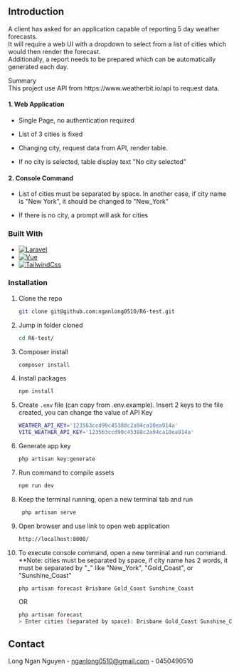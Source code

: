 
<!-- ABOUT THE PROJECT -->
## Introduction
A client has asked for an application capable of reporting 5 day weather forecasts. </br>
It will require a web UI with a dropdown to select from a list of cities which would then render the forecast. </br>
Additionally, a report needs to be prepared which can be automatically generated each day. </br>
 
 <p>Summary</br>
 This project use API from https://www.weatherbit.io/api to request data.
 
 #### 1. Web Application
 
 - Single Page, no authentication required
 
 - List of 3 cities is fixed
 
 - Changing city, request data from API, render table.
 
 - If no city is selected, table display text "No city selected"
 
 #### 2. Console Command
 
 - List of cities must be separated by space. In another case, if city name is "New York", it should be changed to "New_York"
 
 - If there is no city, a prompt will ask for cities

### Built With
* [![Laravel][Laravel.com]][Laravel-url]
* [![Vue][Vue.com]][Vue-url]
* [![TailwindCss][Tailwindcss.com]][Tailwind-url]

### Installation

1. Clone the repo
   ```sh
   git clone git@github.com:nganlong0510/R6-test.git
   ```
2. Jump in folder cloned
   ```sh
   cd R6-test/
   ```
3. Composer install
   ```sh
   composer install
   ```
4. Install packages
    ```sh
    npm install
    ```
5. Create `.env` file (can copy from .env.example). Insert 2 keys to the file created, you can change the value of API Key
    ```sh
    WEATHER_API_KEY='123563ccd90c45388c2a94ca10ea914a'
    VITE_WEATHER_API_KEY='123563ccd90c45388c2a94ca10ea914a'
    ```
6. Generate app key
    ```sh
    php artisan key:generate
    ```
7. Run command to compile assets
    ```sh
    npm run dev
    ```
8. Keep the terminal running, open a new terminal tab and run
   ```sh
    php artisan serve
    ```
9. Open browser and use link to open web application
    ```sh
    http://localhost:8000/
    ```
10. To execute console command, open a new terminal and run command. **Note: cities must be separated by space, if city name has 2 words, it must be separated by "_" like "New_York", "Gold_Coast", or "Sunshine_Coast"
    ```sh
    php artisan forecast Brisbane Gold_Coast Sunshine_Coast
    ```
    OR
    ```sh
    php artisan forecast
    > Enter cities (separated by space): Brisbane Gold_Coast Sunshine_Coast
    ```

<!-- CONTACT -->
## Contact

Long Ngan Nguyen - nganlong0510@gmail.com - 0450490510

<!-- MARKDOWN LINKS & IMAGES -->
<!-- https://www.markdownguide.org/basic-syntax/#reference-style-links -->
[Laravel.com]: https://img.shields.io/badge/Laravel-FF2D20?style=for-the-badge&logo=laravel&logoColor=white
[Laravel-url]: https://laravel.com
[Tailwindcss.com]: https://img.shields.io/badge/TailwindCss-563D7C?style=for-the-badge&logo=TailwindCss&logoColor=blue
[Tailwind-url]:https://tailwindcss.com/
[Vue.com]: https://img.shields.io/badge/VueJs-32a852?style=for-the-badge&logo=VueJs&logoColor=green
[Vue-url]: https://vuejs.org/
